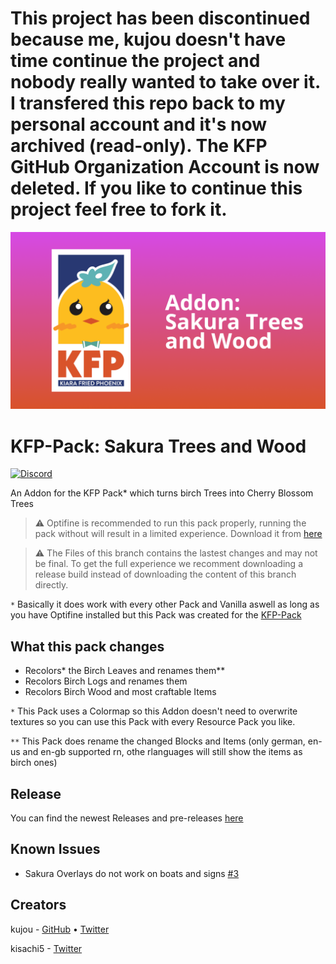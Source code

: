 # This project has been discontinued because me, kujou doesn't have time continue the project and nobody really wanted to take over it. I transfered this repo back to my personal account and it's now archived (read-only). The KFP GitHub Organization Account is now deleted. If you like to continue this project feel free to fork it.
![](respack.png)
# KFP-Pack: Sakura Trees and Wood
[![Discord](https://img.shields.io/badge/Discord-join-blue?style=flat-square)](https://discord.gg/HrsGZ8B9bT)

An Addon for the KFP Pack* which turns birch Trees into Cherry Blossom Trees

> ⚠️ Optifine is recommended to run this pack properly, running the pack without will result in a limited experience. Download it from [here](https://optifine.net/download)

> ⚠️ The Files of this branch contains the lastest changes and may not be final. To get the full experience we recomment downloading a release build instead of downloading the content of this branch directly.

`*` Basically it does work with every other Pack and Vanilla aswell as long as you have Optifine installed but this Pack was created for the [KFP-Pack](https://github.com/KiaraFriedPhoenix/KFP-Pack)

## What this pack changes
* Recolors* the Birch Leaves and renames them**
* Recolors Birch Logs and renames them
* Recolors Birch Wood and most craftable Items

`*` This Pack uses a Colormap so this Addon doesn't need to overwrite textures so you can use this Pack with every Resource Pack you like.

`**` This Pack does rename the changed Blocks and Items (only german, en-us and en-gb supported rn, othe rlanguages will still show the items as birch ones)

## Release
You can find the newest Releases and pre-releases [here](https://github.com/KiaraFriedPhoenix/KFP-Sakura/releases/latest)

## Known Issues
* Sakura Overlays do not work on boats and signs [#3](https://github.com/KiaraFriedPhoenix/KFP-Pack/issues/3)

## Creators

kujou - [GitHub](https://github.com/kujxu) • [Twitter](https://twitter.com/KujouKFP)

kisachi5 - [Twitter](https://twitter.com/kisachi5)
